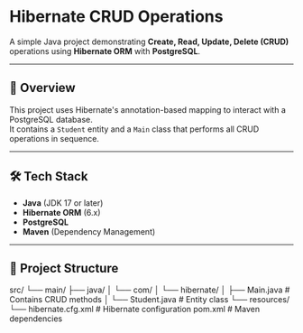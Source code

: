 # Hibernate CRUD Operations

A simple Java project demonstrating **Create, Read, Update, Delete (CRUD)** operations using **Hibernate ORM** with **PostgreSQL**.

---

## 📌 Overview
This project uses Hibernate's annotation-based mapping to interact with a PostgreSQL database.  
It contains a `Student` entity and a `Main` class that performs all CRUD operations in sequence.

---

## 🛠 Tech Stack
- **Java** (JDK 17 or later)
- **Hibernate ORM** (6.x)
- **PostgreSQL**
- **Maven** (Dependency Management)

---

## 📂 Project Structure
src/
└── main/
├── java/
│ └── com/
│ └── hibernate/
│ ├── Main.java # Contains CRUD methods
│ └── Student.java # Entity class
└── resources/
└── hibernate.cfg.xml # Hibernate configuration
pom.xml # Maven dependencies
